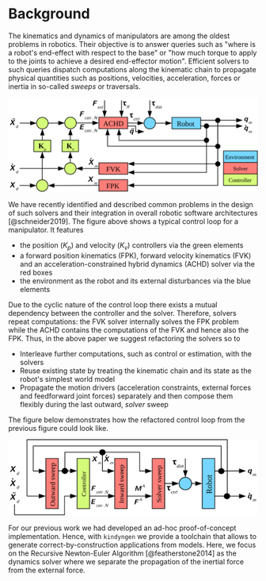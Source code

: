 # Background

The kinematics and dynamics of manipulators are among the oldest problems in robotics. Their objective is to answer queries such as "where is a robot's end-effect with respect to the base" or "how much torque to apply to the joints to achieve a desired end-effector motion". Efficient solvers to such queries dispatch computations along the kinematic chain to propagate physical quantities such as positions, velocities, acceleration, forces or inertia in so-called _sweeps_ or traversals.

![Solver and control loop [@schneider2019]](fig/control_loop_hd.svg)

We have recently identified and described common problems in the design of such solvers and their integration in overall robotic software architectures [@schneider2019]. The figure above shows a typical control loop for a manipulator. It features

* the position ($K_p$) and velocity ($K_v$) controllers via the green elements
* a forward position kinematics (FPK), forward velocity kinematics (FVK) and an acceleration-constrained hybrid dynamics (ACHD) solver via the red boxes
* the environment as the robot and its external disturbances via the blue elements

Due to the cyclic nature of the control loop there exists a mutual dependency between the controller and the solver. Therefore, solvers repeat computations: the FVK solver internally solves the FPK problem while the ACHD contains the computations of the FVK and hence also the FPK. Thus, in the above paper we suggest refactoring the solvers so to

* Interleave further computations, such as control or estimation, with the solvers
* Reuse existing state by treating the kinematic chain and its state as the robot's simplest world model
* Propagate the motion drivers (acceleration constraints, external forces and feedforward joint forces) separately and then compose them flexibly during the last outward, _solver_ sweep

The figure below demonstrates how the refactored control loop from the previous figure could look like.

![Refactored solver and control loop [@schneider2019]](fig/control_loop_refactor.svg)

For our previous work we had developed an ad-hoc proof-of-concept implementation. Hence, with `kindyngen` we provide a toolchain that allows to generate correct-by-construction applications from models. Here, we focus on the Recursive Newton-Euler Algorithm [@featherstone2014] as the dynamics solver where we separate the propagation of the inertial force from the external force.
